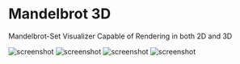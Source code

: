 # Mandelbrot 3D

Mandelbrot-Set Visualizer Capable of Rendering in both 2D and 3D

![screenshot](screenshot1.png)
![screenshot](screenshot2.png)
![screenshot](screenshot3.png)
![screenshot](screenshot4.png)
